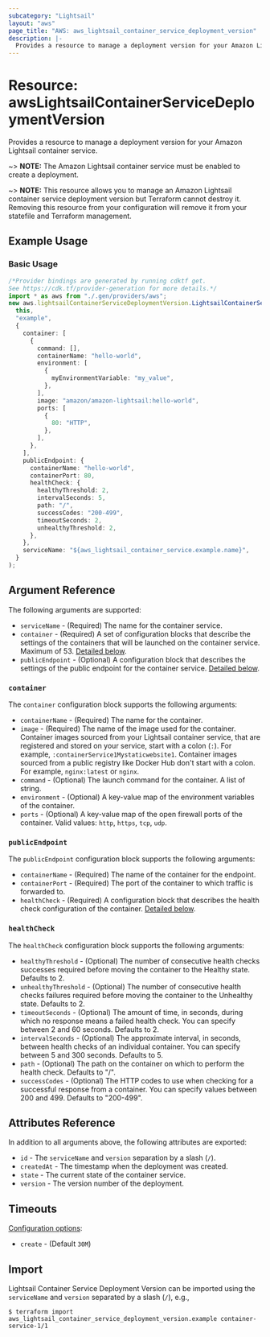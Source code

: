 ```yaml
---
subcategory: "Lightsail"
layout: "aws"
page_title: "AWS: aws_lightsail_container_service_deployment_version"
description: |-
  Provides a resource to manage a deployment version for your Amazon Lightsail container service.
---
```


# Resource: awsLightsailContainerServiceDeploymentVersion

Provides a resource to manage a deployment version for your Amazon Lightsail container service.

\~> **NOTE:** The Amazon Lightsail container service must be enabled to create a deployment.

\~> **NOTE:** This resource allows you to manage an Amazon Lightsail container service deployment version but Terraform cannot destroy it. Removing this resource from your configuration will remove it from your statefile and Terraform management.

## Example Usage

### Basic Usage

```typescript
/*Provider bindings are generated by running cdktf get.
See https://cdk.tf/provider-generation for more details.*/
import * as aws from "./.gen/providers/aws";
new aws.lightsailContainerServiceDeploymentVersion.LightsailContainerServiceDeploymentVersion(
  this,
  "example",
  {
    container: [
      {
        command: [],
        containerName: "hello-world",
        environment: [
          {
            myEnvironmentVariable: "my_value",
          },
        ],
        image: "amazon/amazon-lightsail:hello-world",
        ports: [
          {
            80: "HTTP",
          },
        ],
      },
    ],
    publicEndpoint: {
      containerName: "hello-world",
      containerPort: 80,
      healthCheck: {
        healthyThreshold: 2,
        intervalSeconds: 5,
        path: "/",
        successCodes: "200-499",
        timeoutSeconds: 2,
        unhealthyThreshold: 2,
      },
    },
    serviceName: "${aws_lightsail_container_service.example.name}",
  }
);

```

## Argument Reference

The following arguments are supported:

* `serviceName` - (Required) The name for the container service.
* `container` - (Required) A set of configuration blocks that describe the settings of the containers that will be launched on the container service. Maximum of 53. [Detailed below](#container).
* `publicEndpoint` - (Optional) A configuration block that describes the settings of the public endpoint for the container service. [Detailed below](#public_endpoint).

### `container`

The `container` configuration block supports the following arguments:

* `containerName` - (Required) The name for the container.
* `image` - (Required) The name of the image used for the container. Container images sourced from your Lightsail container service, that are registered and stored on your service, start with a colon (`:`). For example, `:containerService1Mystaticwebsite1`. Container images sourced from a public registry like Docker Hub don't start with a colon. For example, `nginx:latest` or `nginx`.
* `command` - (Optional) The launch command for the container. A list of string.
* `environment` - (Optional) A key-value map of the environment variables of the container.
* `ports` - (Optional) A key-value map of the open firewall ports of the container. Valid values: `http`, `https`, `tcp`, `udp`.

### `publicEndpoint`

The `publicEndpoint` configuration block supports the following arguments:

* `containerName` - (Required) The name of the container for the endpoint.
* `containerPort` - (Required) The port of the container to which traffic is forwarded to.
* `healthCheck` - (Required) A configuration block that describes the health check configuration of the container. [Detailed below](#health_check).

### `healthCheck`

The `healthCheck` configuration block supports the following arguments:

* `healthyThreshold` - (Optional) The number of consecutive health checks successes required before moving the container to the Healthy state. Defaults to 2.
* `unhealthyThreshold` - (Optional) The number of consecutive health checks failures required before moving the container to the Unhealthy state. Defaults to 2.
* `timeoutSeconds` - (Optional) The amount of time, in seconds, during which no response means a failed health check. You can specify between 2 and 60 seconds. Defaults to 2.
* `intervalSeconds` - (Optional) The approximate interval, in seconds, between health checks of an individual container. You can specify between 5 and 300 seconds. Defaults to 5.
* `path` - (Optional) The path on the container on which to perform the health check. Defaults to "/".
* `successCodes` - (Optional) The HTTP codes to use when checking for a successful response from a container. You can specify values between 200 and 499. Defaults to "200-499".

## Attributes Reference

In addition to all arguments above, the following attributes are exported:

* `id` - The `serviceName` and `version` separation by a slash (`/`).
* `createdAt` - The timestamp when the deployment was created.
* `state` - The current state of the container service.
* `version` - The version number of the deployment.

## Timeouts

[Configuration options](https://developer.hashicorp.com/terraform/language/resources/syntax#operation-timeouts):

* `create` - (Default `30M`)

## Import

Lightsail Container Service Deployment Version can be imported using the `serviceName` and `version` separated by a slash (`/`), e.g.,

```console
$ terraform import aws_lightsail_container_service_deployment_version.example container-service-1/1
```
